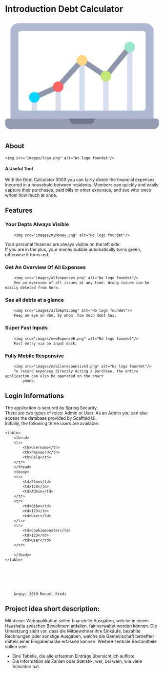 
# Introduction Debt Calculator


 <img src="images/logo.png" alt="No logo foundet"/>







## About
    
    <img src="images/logo.png" alt="No logo foundet"/>
 #### A Useful Tool
  With the Dept Calculator 3000 you can fairly divide the financial expenses incurred in a household between
  residents. Members can quickly and easily capture their purchases, paid bills or other expenses, and see who
  owes whom how much at once.


## Features


### Your Depts Always Visible
        <img src="images/myMoney.png" alt="No logo foundet"/>
Your personal finances are always visible on the left side. <br>
If you are in the plus, your money bubble automatically turns green, otherwise it turns red..</p>

### Get An Overview Of All Expenses
        <img src="images/allexpenses.png" alt="No logo foundet"/>
        See an overview of all issues at any time. Wrong issues can be easily deleted from here.

### See all debts at a glance
        <img src="images/allDepts.png" alt="No logo foundet"/>
        Keep an eye on who, by whom, how much debt has.

### Super Fast Inputs
        <img src="images/newExpense6.png" alt="No logo foundet"/>
        Fast entry via an input mask.

### Fully Mobile Responsive
        <img src="images/mobileresponsive3.png" alt="No logo foundet"/>
        To record expenses directly during a purchase, the entire application can also be operated on the smart
            phone.




## Login Informations
   The application is secured by Spring Security. <br> There are two types of roles: Admin or User. As an Admin you
        can also access
        the database provided by Scaffold UI.<br>
        Initially, the following three users are available:
   

    <table>
        <thead>
        <tr>
            <th>Username</th>
            <th>Password</th>
            <th>Role</th>
        </tr>
        </thead>
        <tbody>
        <tr>
            <td>Elmo</td>
            <td>123</td>
            <td>Admin</td>
        </tr>
        <tr>
            <td>Bibo</td>
            <td>123</td>
            <td>User</td>
        </tr>
        <tr>
            <td>Cookiemonster</td>
            <td>123</td>
            <td>User</td>
        </tr>

        </tbody>
    </table>





 
        &copy; 2019 Manuel Riedi
    
















## Project idea short description: 
Mit dieser Webapplikation sollen finanzielle Ausgaben, welche in einem Haushalts zwischen Bewohnern anfallen, fair verwaltet werden können. 
Die Umsetzung sieht vor, dass die Mitbewohner ihre Einkäufe, bezahlte Rechnungen oder sonstige Ausgaben, welche die Gemeinschaft betreffen mittels einer Eingabemaske erfassen können. Weitere zentrale Bestandteile sollen sein: 
- Eine Tabelle, die alle erfassten Einträge übersichtlich aufliste. 
- Die Information als Zahlen oder Statistik, wer, bei wem, wie viele Schulden hat. 






